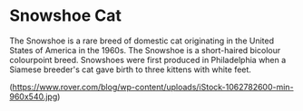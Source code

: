 # Snowshoe Cat
The Snowshoe is a rare breed of domestic cat originating in the United States of America in the 1960s. The Snowshoe is a short-haired bicolour colourpoint breed. Snowshoes were first produced in Philadelphia when a Siamese breeder's cat gave birth to three kittens with white feet. 

(https://www.rover.com/blog/wp-content/uploads/iStock-1062782600-min-960x540.jpg)

